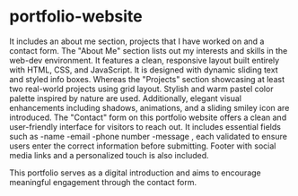 # portfolio-website
It includes an about me section, projects that I have worked on and a contact form.
The "About Me" section lists out my interests and skills in the web-dev environment. It features a clean, responsive layout built entirely with HTML, CSS, and JavaScript. It is designed with dynamic sliding text and styled info boxes. 
Whereas the "Projects" section showcasing at least two real-world projects using grid layout. Stylish and warm pastel color palette inspired by nature are used. Additionally, elegant visual enhancements including shadows, animations, and a sliding smiley icon are introduced.
The "Contact" form on this portfolio website offers a clean and user-friendly interface for visitors to reach out. It includes essential fields such as 
-name
-email
-phone number
-message , each validated to ensure users enter the correct information before submitting.
Footer with social media links and a personalized touch is also included.

This portfolio serves as a digital introduction and aims to encourage meaningful engagement through the contact form.
